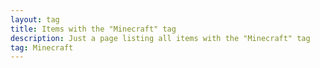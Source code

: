 ```yaml
---
layout: tag
title: Items with the "Minecraft" tag
description: Just a page listing all items with the "Minecraft" tag
tag: Minecraft
---
```

